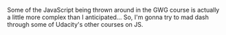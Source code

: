 Some of the JavaScript being thrown around in the GWG course is actually a little more
complex than I anticipated... So, I'm gonna try to mad dash through some of Udacity's
other courses on JS.
